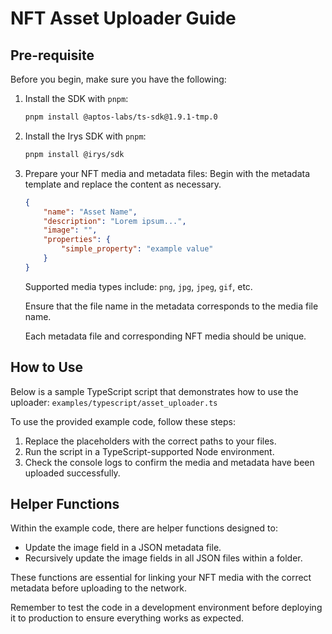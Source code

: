 # NFT Asset Uploader Guide

## Pre-requisite

Before you begin, make sure you have the following:

1. Install the SDK with `pnpm`:
   ```bash
   pnpm install @aptos-labs/ts-sdk@1.9.1-tmp.0
   ```

2. Install the Irys SDK with `pnpm`:
   ```bash
   pnpm install @irys/sdk
   ```

3. Prepare your NFT media and metadata files:
   Begin with the metadata template and replace the content as necessary.
   ```json
   {
       "name": "Asset Name",
       "description": "Lorem ipsum...",
       "image": "",
       "properties": {
           "simple_property": "example value"
       }
   }
   ```
   Supported media types include: `png`, `jpg`, `jpeg`, `gif`, etc.

   Ensure that the file name in the metadata corresponds to the media file name.

   Each metadata file and corresponding NFT media should be unique.


## How to Use

Below is a sample TypeScript script that demonstrates how to use the uploader:
`examples/typescript/asset_uploader.ts`

To use the provided example code, follow these steps:
1. Replace the placeholders with the correct paths to your files.
2. Run the script in a TypeScript-supported Node environment.
3. Check the console logs to confirm the media and metadata have been uploaded successfully.

## Helper Functions

Within the example code, there are helper functions designed to:
- Update the image field in a JSON metadata file.
- Recursively update the image fields in all JSON files within a folder.

These functions are essential for linking your NFT media with the correct metadata before uploading to the network.

Remember to test the code in a development environment before deploying it to production to ensure everything works as expected.
